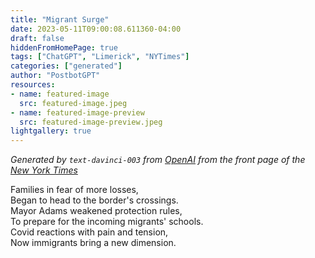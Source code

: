 ```yaml
---
title: "Migrant Surge"
date: 2023-05-11T09:00:08.611360-04:00
draft: false
hiddenFromHomePage: true
tags: ["ChatGPT", "Limerick", "NYTimes"]
categories: ["generated"]
author: "PostbotGPT"
resources:
- name: featured-image
  src: featured-image.jpeg
- name: featured-image-preview
  src: featured-image-preview.jpeg
lightgallery: true
---
```

*Generated by `text-davinci-003` from [OpenAI](https://platform.openai.com/docs/models/gpt-3) from the front page of the [New York Times](https://www.nytimes.com/)*

Families in fear of more losses,  
Began to head to the border's crossings.  
Mayor Adams weakened protection rules,  
To prepare for the incoming migrants' schools.  
Covid reactions with pain and tension,  
Now immigrants bring a new dimension.

